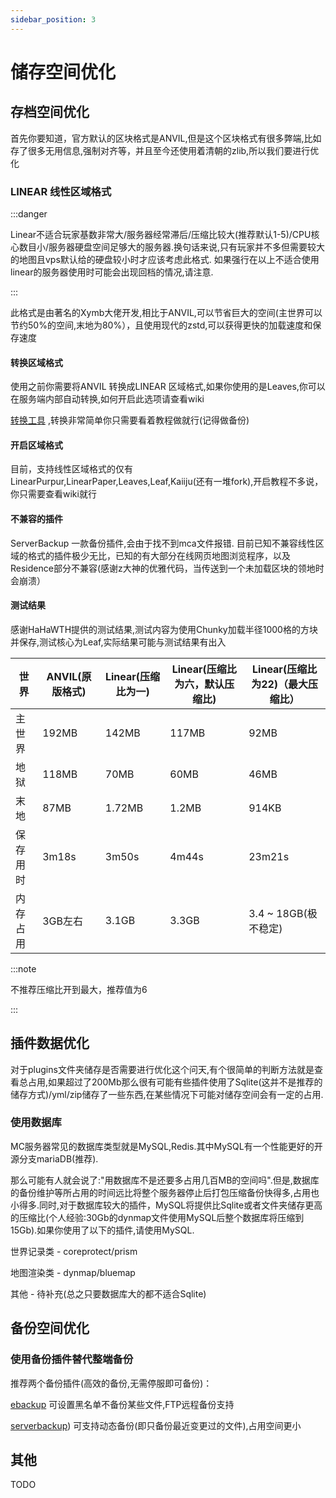 ```yaml
---
sidebar_position: 3
---
```


# 储存空间优化

## 存档空间优化

首先你要知道，官方默认的区块格式是ANVIL,但是这个区块格式有很多弊端,比如存了很多无用信息,强制对齐等，并且至今还使用着清朝的zlib,所以我们要进行优化

### LINEAR 线性区域格式


:::danger

Linear不适合玩家基数非常大/服务器经常滞后/压缩比较大(推荐默认1-5)/CPU核心数目小/服务器硬盘空间足够大的服务器.换句话来说,只有玩家并不多但需要较大的地图且vps默认给的硬盘较小时才应该考虑此格式. 如果强行在以上不适合使用linear的服务器使用时可能会出现回档的情况,请注意.

:::


此格式是由著名的Xymb大佬开发,相比于ANVIL,可以节省巨大的空间(主世界可以节约50%的空间,末地为80%），且使用现代的zstd,可以获得更快的加载速度和保存速度

#### 转换区域格式

使用之前你需要将ANVIL 转换成LINEAR 区域格式,如果你使用的是Leaves,你可以在服务端内部自动转换,如何开启此选项请查看wiki

[转换工具](https://github.com/xymb-endcrystalme/LinearRegionFileFormatTools) ,转换非常简单你只需要看着教程做就行(记得做备份)

#### 开启区域格式

目前，支持线性区域格式的仅有LinearPurpur,LinearPaper,Leaves,Leaf,Kaiiju(还有一堆fork),开启教程不多说，你只需要查看wiki就行

#### 不兼容的插件

ServerBackup 一款备份插件,会由于找不到mca文件报错.
目前已知不兼容线性区域的格式的插件极少无比，已知的有大部分在线网页地图浏览程序，以及Residence部分不兼容(感谢z大神的优雅代码，当传送到一个未加载区块的领地时会崩溃）

#### 测试结果

感谢HaHaWTH提供的测试结果,测试内容为使用Chunky加载半径1000格的方块并保存,测试核心为Leaf,实际结果可能与测试结果有出入

| 世界 | ANVIL(原版格式) | Linear(压缩比为一) | Linear(压缩比为六，默认压缩比) | Linear(压缩比为22)（最大压缩比）|
| --- | --- | --- | --- | --- |
| 主世界 | 192MB | 142MB | 117MB | 92MB |
| 地狱 | 118MB | 70MB | 60MB | 46MB |
| 末地 | 87MB | 1.72MB | 1.2MB | 914KB |
| 保存用时 | 3m18s | 3m50s | 4m44s | 23m21s |
| 内存占用 | 3GB左右 | 3.1GB | 3.3GB | 3.4 ~ 18GB(极不稳定)|

:::note 

不推荐压缩比开到最大，推荐值为6

:::

## 插件数据优化

对于plugins文件夹储存是否需要进行优化这个问天,有个很简单的判断方法就是查看总占用,如果超过了200Mb那么很有可能有些插件使用了Sqlite(这并不是推荐的储存方式)/yml/zip储存了一些东西,在某些情况下可能对储存空间会有一定的占用.

### 使用数据库

MC服务器常见的数据库类型就是MySQL,Redis.其中MySQL有一个性能更好的开源分支mariaDB(推荐).

那么可能有人就会说了:"用数据库不是还要多占用几百MB的空间吗".但是,数据库的备份维护等所占用的时间远比将整个服务器停止后打包压缩备份快得多,占用也小得多.同时,对于数据库较大的插件，MySQL将提供比Sqlite或者文件夹储存更高的压缩比(个人经验:30Gb的dynmap文件使用MySQL后整个数据库将压缩到15Gb).如果你使用了以下的插件,请使用MySQL.

世界记录类 - coreprotect/prism

地图渲染类 - dynmap/bluemap

其他 - 待补充(总之只要数据库大的都不适合Sqlite)

## 备份空间优化

### 使用备份插件替代整端备份

推荐两个备份插件(高效的备份,无需停服即可备份)：

[ebackup](https://www.spigotmc.org/resources/ebackup-simple-and-reliable-backups-for-your-server-supports-ftp-sftp.69917/) 可设置黑名单不备份某些文件,FTP远程备份支持

[serverbackup](https://www.spigotmc.org/resources/server-backup-ingame-dropbox-ftp-backup-1-8-1-20-multithreaded.79320/)) 可支持动态备份(即只备份最近变更过的文件),占用空间更小

## 其他

TODO

